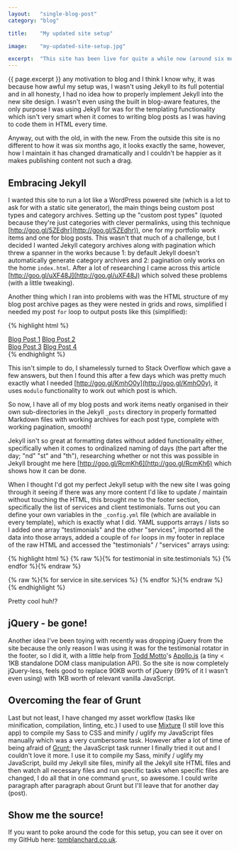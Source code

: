 ```yaml
---
layout:   "single-blog-post"
category: "blog"

title:    "My updated site setup"

image:    "my-updated-site-setup.jpg"

excerpt:  "This site has been live for quite a while now (around six months) and I've only ever published one blog post before this and the purpose of that post was just to announce the new site launch. I never felt"
---
```


{{ page.excerpt }} any motivation to blog and I think I know why, it was because how awful my setup was, I wasn't using Jekyll to its full potential and in all honesty, I had no idea how to properly implement Jekyll into the new site design. I wasn't even using the built in blog-aware features, the only purpose I was using Jekyll for was for the templating functionality which isn't very smart when it comes to writing blog posts as I was having to code them in HTML every time.

Anyway, out with the old, in with the new. From the outside this site is no different to how it was six months ago, it looks exactly the same, however, how I maintain it has changed dramatically and I couldn't be happier as it makes publishing content not such a drag.

## Embracing Jekyll

I wanted this site to run a lot like a WordPress powered site (which is a lot to ask for with a static site generator), the main things being custom post types and category archives. Setting up the "custom post types" (quoted because they're just categories with clever permalinks, using this technique [http://goo.gl/5ZEdhr](http://goo.gl/5ZEdhr)), one for my portfolio work items and one for blog posts. This wasn't that much of a challenge, but I decided I wanted Jekyll category archives along with pagination which threw a spanner in the works because 1: by default Jekyll doesn't automatically generate category archives and 2: pagination only works on the home `index.html`. After a lot of researching I came across this article [http://goo.gl/uXF48J](http://goo.gl/uXF48J) which solved these problems (with a little tweaking).

Another thing which I ran into problems with was the HTML structure of my blog post archive pages as they were nested in grids and rows, simplified I needed my post `for` loop to output posts like this (simplified):

{% highlight html %}
<div>
  <a href="#">Blog Post 1</a>
  <a href="#">Blog Post 2</a>
</div>

<div>
  <a href="#">Blog Post 3</a>
  <a href="#">Blog Post 4</a>
</div>
{% endhighlight %}

This isn't simple to do, I shamelessly turned to Stack Overflow which gave a few answers, but then I found this after a few days which was pretty much exactly what I needed [http://goo.gl/KmhO0y](http://goo.gl/KmhO0y), it uses `modulo` functionality to work out which post is which.

So now, I have all of my blog posts and work items neatly organised in their own sub-directories in the Jekyll `_posts` directory in properly formatted Markdown files with working archives for each post type, complete with working pagination, smooth!

Jekyll isn't so great at formatting dates without added functionality either, specifically when it comes to ordinalized naming of days (the part after the day; "nd" "st" and "th"), researching whether or not this was possible in Jekyll brought me here [http://goo.gl/RcmKh6](http://goo.gl/RcmKh6) which shows how it can be done.

When I thought I'd got my perfect Jekyll setup with the new site I was going through it seeing if there was any more content I'd like to update / maintain without touching the HTML, this brought me to the footer section, specifically the list of services and client testimonials. Turns out you can define your own variables in the `_config.yml` file (which are available in every template), which is exactly what I did. YAML supports arrays / lists so I added one array "testimonials" and the other "services", imported all the data into those arrays, added a couple of `for` loops in my footer in replace of the raw HTML and accessed the "testimonials" / "services" arrays using:

{% highlight html %}
{% raw %}{% for testimonial in site.testimonials %} {% endfor %}{% endraw %}

{% raw %}{% for service in site.services %} {% endfor %}{% endraw %}
{% endhighlight %}

Pretty cool huh!?

## jQuery - be gone!

Another idea I've been toying with recently was dropping jQuery from the site because the only reason I was using it was for the testimonial rotator in the footer, so I did it, with a little help from [Todd Motto](http://toddmotto.com)'s [Apollo.js](https://github.com/toddmotto/apollo) (a tiny < 1KB standalone DOM class manipulation API). So the site is now completely jQuery-less, feels good to replace 90KB worth of jQuery (99% of it I wasn't even using) with 1KB worth of relevant vanilla JavaScript.

## Overcoming the fear of Grunt

Last but not least, I have changed my asset workflow (tasks like minification, compilation, linting, etc.) I used to use [Mixture](http://mixture.io) (I still love this app) to compile my Sass to CSS and minify / uglify my JavaScript files manually which was a very cumbersome task. However after a lot of time of being afraid of [Grunt](http://gruntjs.com); the JavaScript task runner I finally tried it out and I couldn't love it more. I use it to compile my Sass, minify / uglify my JavaScript, build my Jekyll site files, minify all the Jekyll site HTML files and then watch all necessary files and run specific tasks when specific files are changed, I do all that in one command `grunt`, so awesome. I could write paragraph after paragraph about Grunt but I'll leave that for another day (post).

## Show me the source!

If you want to poke around the code for this setup, you can see it over on my GitHub here: [tomblanchard.co.uk](http://github.com/tomblanchard/tomblanchard.co.uk).